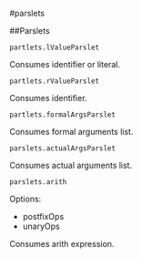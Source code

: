 #parslets

##Parslets

```partlets.lValueParslet```

Consumes identifier or literal.

```partlets.rValueParslet```

Consumes identifier.

```partlets.formalArgsParslet```

Consumes formal arguments list.

```parslets.actualArgsParslet```

Consumes actual arguments list.

```parslets.arith```

Options:

- postfixOps
- unaryOps

Consumes arith expression.
